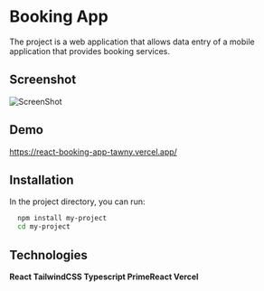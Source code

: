 
# Booking App

The project is a web application that allows data entry of a mobile application that provides booking services.


## Screenshot

![ScreenShot](https://i.imgur.com/xU3eEmK.jpeg)

  
## Demo

https://react-booking-app-tawny.vercel.app/

  
## Installation

In the project directory, you can run:

```bash 
  npm install my-project
  cd my-project
```
    
## Technologies 

**React TailwindCSS Typescript PrimeReact Vercel**





  